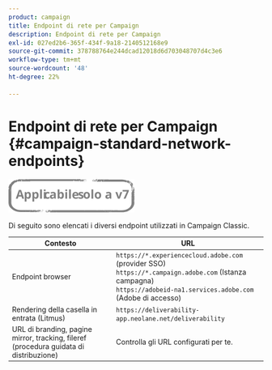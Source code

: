 ```yaml
---
product: campaign
title: Endpoint di rete per Campaign
description: Endpoint di rete per Campaign
exl-id: 027ed2b6-365f-434f-9a18-2140512168e9
source-git-commit: 378788764e244dcad12018d6d703048707d4c3e6
workflow-type: tm+mt
source-wordcount: '48'
ht-degree: 22%

---
```


# Endpoint di rete per Campaign {#campaign-standard-network-endpoints}

![](../../assets/v7-only.svg)

Di seguito sono elencati i diversi endpoint utilizzati in Campaign Classic.

| Contesto | URL |
|--- |--- |
| Endpoint browser | `https://*.experiencecloud.adobe.com` (provider SSO)<br>`https://*.campaign.adobe.com` (Istanza campagna)<br>`https://adobeid-na1.services.adobe.com` (Adobe di accesso) |
| Rendering della casella in entrata (Litmus) | `https://deliverability-app.neolane.net/deliverability` |
| URL di branding, pagine mirror, tracking, fileref (procedura guidata di distribuzione) | Controlla gli URL configurati per te. |
